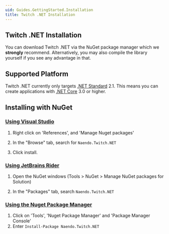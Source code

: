 ```yaml
---
uid: Guides.GettingStarted.Installation
title: Twitch .NET Installation
---
```


## Twitch .NET Installation

You can download Twitch .NET via the NuGet package manager which we <strong>strongly</strong> recommend. Alternatively, you may also compile the library yourself if you see any advantage in that.

## Supported Platform

Twitch .NET currently only targets [.NET Standard]("https://docs.microsoft.com/en-us/dotnet/standard/net-standard") 2.1. This means you can create applications with [.NET Core]("https://docs.microsoft.com/en-us/dotnet/fundamentals/") 3.0 or higher.

## Installing with NuGet


### [Using Visual Studio](#tab/visualstudio-install)

1. Right click on 'References', and 'Manage Nuget packages'

2. In the "Browse" tab, search for `Naendo.Twitch.NET`

3. Click install.


### [Using JetBrains Rider](#tab/rider-install)

1. Open the NuGet windows (Tools > NuGet > Manage NuGet packages for Solution)

2. In the "Packages" tab, search `Naendo.Twitch.NET`


### [Using the Nuget Package Manager](#tab/npm-install)

1. Click on 'Tools', 'Nuget Package Manager' and 'Package Manager Console'
2. Enter `Install-Package Naendo.Twitch.NET`

